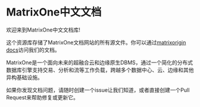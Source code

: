 # MatrixOne中文文档

欢迎来到MatrixOne中文文档库!

这个资源库存储了MatrixOne文档网站的所有源文件。你可以通过[matrixorigin docs](http://docs.matrixorigin.io)访问我们的文档。

MatrixOne是一个面向未来的超融合云和边缘原生DBMS，通过一个简化的分布式数据库引擎支持交易、分析和流等工作负载，跨越多个数据中心、云、边缘和其他异构基础设施。

如果你发现文档问题，请随时创建一个issue让我们知道，或者直接创建一个Pull Request来帮助修复或更新它。
